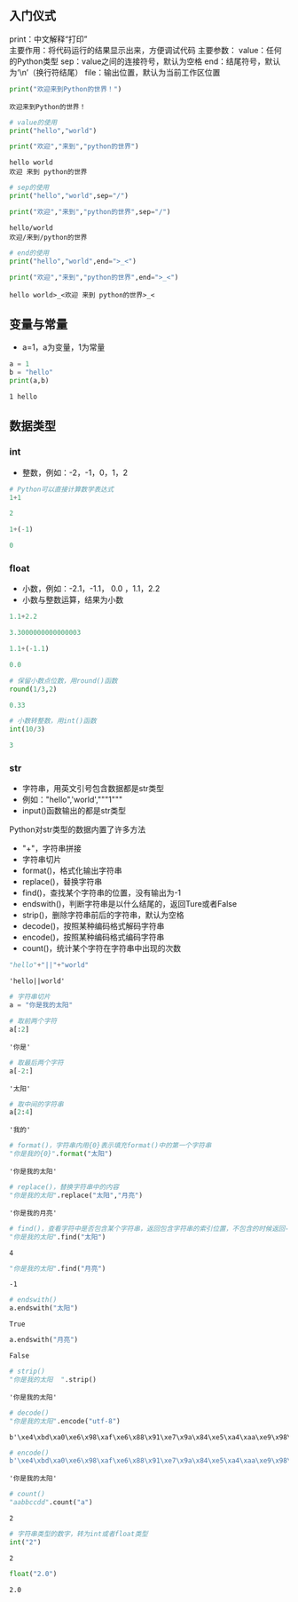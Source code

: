 ## 入门仪式

print：中文解释“打印”  
主要作用：将代码运行的结果显示出来，方便调试代码
主要参数：
value：任何的Python类型
sep：value之间的连接符号，默认为空格
end：结尾符号，默认为‘\n’（换行符结尾）
file：输出位置，默认为当前工作区位置


```python
print("欢迎来到Python的世界！")
```

    欢迎来到Python的世界！


```python
# value的使用
print("hello","world")

print("欢迎","来到","python的世界")
```

    hello world
    欢迎 来到 python的世界

```python
# sep的使用
print("hello","world",sep="/")

print("欢迎","来到","python的世界",sep="/")
```

    hello/world
    欢迎/来到/python的世界

```python
# end的使用
print("hello","world",end=">_<")

print("欢迎","来到","python的世界",end=">_<")
```

    hello world>_<欢迎 来到 python的世界>_<

## 变量与常量
- a=1，a为变量，1为常量


```python
a = 1
b = "hello"
print(a,b)
```

    1 hello


## 数据类型

### int
- 整数，例如：-2，-1，0，1，2


```python
# Python可以直接计算数学表达式
1+1

2
```


```python
1+(-1)

0
```

### float
- 小数，例如：-2.1，-1.1， 0.0 ，1.1，2.2
- 小数与整数运算，结果为小数


```python
1.1+2.2

3.3000000000000003
```


```python
1.1+(-1.1)

0.0
```


```python
# 保留小数点位数，用round()函数
round(1/3,2)

0.33
```


```python
# 小数转整数，用int()函数
int(10/3)

3
```

### str
- 字符串，用英文引号包含数据都是str类型
- 例如："hello",'world',"""1""" 
- input()函数输出的都是str类型

Python对str类型的数据内置了许多方法
- "+"，字符串拼接
- 字符串切片
- format()，格式化输出字符串
- replace()，替换字符串
- find()，查找某个字符串的位置，没有输出为-1
- endswith()，判断字符串是以什么结尾的，返回Ture或者False
- strip()，删除字符串前后的字符串，默认为空格
- decode()，按照某种编码格式解码字符串
- encode()，按照某种编码格式编码字符串
- count()，统计某个字符在字符串中出现的次数


```python
"hello"+"||"+"world"
```


    'hello||world'


```python
# 字符串切片
a = "你是我的太阳"
```


```python
# 取前两个字符
a[:2]
```


    '你是'


```python
# 取最后两个字符
a[-2:]
```


    '太阳'


```python
# 取中间的字符串
a[2:4]
```


    '我的'


```python
# format()，字符串内用{0}表示填充format()中的第一个字符串
"你是我的{0}".format("太阳")
```


    '你是我的太阳'


```python
# replace()，替换字符串中的内容
"你是我的太阳".replace("太阳","月亮")
```


    '你是我的月亮'


```python
# find()，查看字符中是否包含某个字符串，返回包含字符串的索引位置，不包含的时候返回-1
"你是我的太阳".find("太阳")
```


    4


```python
"你是我的太阳".find("月亮")
```


    -1


```python
# endswith()
a.endswith("太阳")
```


    True


```python
a.endswith("月亮")
```


    False


```python
# strip()
"你是我的太阳  ".strip()
```


    '你是我的太阳'


```python
# decode()
"你是我的太阳".encode("utf-8")
```


    b'\xe4\xbd\xa0\xe6\x98\xaf\xe6\x88\x91\xe7\x9a\x84\xe5\xa4\xaa\xe9\x98\xb3'


```python
# encode()
b'\xe4\xbd\xa0\xe6\x98\xaf\xe6\x88\x91\xe7\x9a\x84\xe5\xa4\xaa\xe9\x98\xb3'.decode("utf-8")
```


    '你是我的太阳'


```python
# count()
"aabbccdd".count("a")
```


    2


```python
# 字符串类型的数字，转为int或者float类型
int("2")
```


    2


```python
float("2.0")
```


    2.0


